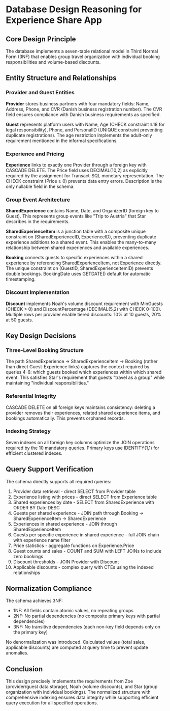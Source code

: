 # Database Design Reasoning for Experience Share App

## Core Design Principle
The database implements a seven-table relational model in Third Normal Form (3NF) that enables group travel organization with individual booking responsibilities and volume-based discounts.

## Entity Structure and Relationships

### Provider and Guest Entities
**Provider** stores business partners with four mandatory fields: Name, Address, Phone, and CVR (Danish business registration number). The CVR field ensures compliance with Danish business requirements as specified.

**Guest** represents platform users with Name, Age (CHECK constraint ≥18 for legal responsibility), Phone, and PersonalID (UNIQUE constraint preventing duplicate registrations). The age restriction implements the adult-only requirement mentioned in the informal specifications.

### Experience and Pricing
**Experience** links to exactly one Provider through a foreign key with CASCADE DELETE. The Price field uses DECIMAL(10,2) as explicitly required by the assignment for Transact-SQL monetary representation. The CHECK constraint (Price ≥ 0) prevents data entry errors. Description is the only nullable field in the schema.

### Group Event Architecture
**SharedExperience** contains Name, Date, and OrganizerID (foreign key to Guest). This represents group events like "Trip to Austria" that Star describes in the requirements.

**SharedExperienceItem** is a junction table with a composite unique constraint on (SharedExperienceID, ExperienceID), preventing duplicate experience additions to a shared event. This enables the many-to-many relationship between shared experiences and available experiences.

**Booking** connects guests to specific experiences within a shared experience by referencing SharedExperienceItem, not Experience directly. The unique constraint on (GuestID, SharedExperienceItemID) prevents double bookings. BookingDate uses GETDATE() default for automatic timestamping.

### Discount Implementation
**Discount** implements Noah's volume discount requirement with MinGuests (CHECK > 0) and DiscountPercentage (DECIMAL(5,2) with CHECK 0-100). Multiple rows per provider enable tiered discounts: 10% at 10 guests, 20% at 50 guests.

## Key Design Decisions

### Three-Level Booking Structure
The path SharedExperience → SharedExperienceItem → Booking (rather than direct Guest-Experience links) captures the context required by queries 4-6: which guests booked which experiences within which shared event. This satisfies Star's requirement that guests "travel as a group" while maintaining "individual responsibilities."

### Referential Integrity
CASCADE DELETE on all foreign keys maintains consistency: deleting a provider removes their experiences, related shared experience items, and bookings automatically. This prevents orphaned records.

### Indexing Strategy
Seven indexes on all foreign key columns optimize the JOIN operations required by the 10 mandatory queries. Primary keys use IDENTITY(1,1) for efficient clustered indexes.

## Query Support Verification

The schema directly supports all required queries:
1. Provider data retrieval - direct SELECT from Provider table
2. Experience listing with prices - direct SELECT from Experience table
3. Shared experiences by date - SELECT from SharedExperience with ORDER BY Date DESC
4. Guests per shared experience - JOIN path through Booking → SharedExperienceItem → SharedExperience
5. Experiences in shared experience - JOIN through SharedExperienceItem
6. Guests per specific experience in shared experience - full JOIN chain with experience name filter
7. Price statistics - aggregate functions on Experience.Price
8. Guest counts and sales - COUNT and SUM with LEFT JOINs to include zero bookings
9. Discount thresholds - JOIN Provider with Discount
10. Applicable discounts - complex query with CTEs using the indexed relationships

## Normalization Compliance

The schema achieves 3NF:
- 1NF: All fields contain atomic values, no repeating groups
- 2NF: No partial dependencies (no composite primary keys with partial dependencies)
- 3NF: No transitive dependencies (each non-key field depends only on the primary key)

No denormalization was introduced. Calculated values (total sales, applicable discounts) are computed at query time to prevent update anomalies.

## Conclusion

This design precisely implements the requirements from Zoe (provider/guest data storage), Noah (volume discounts), and Star (group organization with individual bookings). The normalized structure with comprehensive indexing ensures data integrity while supporting efficient query execution for all specified operations.